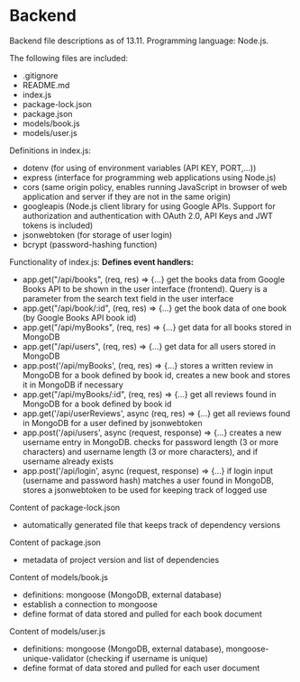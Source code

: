 # Backend

Backend file descriptions as of 13.11. Programming language: Node.js.

The following files are included: 

- .gitignore 
- README.md 
- index.js 
- package-lock.json 
- package.json
- models/book.js
- models/user.js
  
Definitions in index.js: 

- dotenv (for using of environment variables (API KEY, PORT,…)) 
- express (interface for programming web applications using Node.js) 
- cors (same origin policy, enables running JavaScript in browser of web application and server if they are not in the same origin) 
- googleapis (Node.js client library for using Google APIs. Support for authorization and authentication with OAuth 2.0, API Keys and JWT tokens is included) 
- jsonwebtoken (for storage of user login)
- bcrypt (password-hashing function)

Functionality of index.js: 
__Defines event handlers:__

- app.get("/api/books", (req, res) => {…} get the books data from Google Books API to be shown in the user interface (frontend). Query is a parameter from the search text field in the user interface
- app.get("/api/book/:id", (req, res) => {…} get the book data of one book (by Google Books API book id)
- app.get("/api/myBooks", (req, res) => {…} get data for all books stored in MongoDB
- app.get("/api/users", (req, res) => {…} get data for all users stored in MongoDB
- app.post('/api/myBooks', (req, res) => {…} stores a written review in MongoDB for a book defined by book id, creates a new book and stores it in MongoDB if necessary
- app.get("/api/myBooks/:id", (req, res) => {…} get all reviews found in MongoDB for a book defined by book id
- app.get('/api/userReviews', async (req, res) => {…} get all reviews found in MongoDB for a user defined by jsonwebtoken
- app.post('/api/users', async (request, response) => {…} creates a new username entry in MongoDB. checks for password length (3 or more characters) and username length (3 or more characters), and if username already exists
- app.post('/api/login', async (request, response) => {…} if login input (username and password hash) matches a user found in MongoDB, stores a jsonwebtoken to be used for keeping track of logged use

Content of package-lock.json
- automatically generated file that keeps track of dependency versions

Content of package.json
- metadata of project version and list of dependencies

Content of models/book.js

- definitions: mongoose (MongoDB, external database)
- establish a connection to mongoose
- define format of data stored and pulled for each book document

Content of models/user.js

- definitions: mongoose (MongoDB, external database), mongoose-unique-validator (checking if username is unique)
- define format of data stored and pulled for each user document